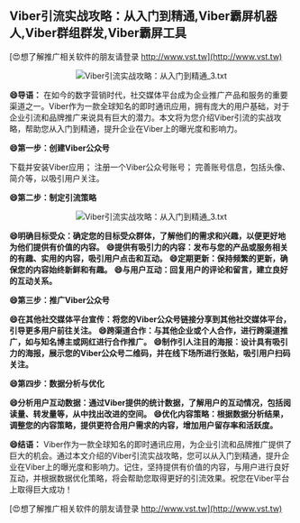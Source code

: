## **Viber引流实战攻略：从入门到精通,Viber霸屏机器人,Viber群组群发,Viber霸屏工具**

[😍想了解推广相关软件的朋友请登录 http://www.vst.tw](http://www.vst.tw)

 <center><img src="https://vst.tw/MP4/tuiguang/png/3.png" alt="Viber引流实战攻略：从入门到精通_3.txt"></center>

**😄导语：**
在如今的数字营销时代，社交媒体平台成为企业推广产品和服务的重要渠道之一。Viber作为一款全球知名的即时通讯应用，拥有庞大的用户基础，对于企业引流和品牌推广来说具有巨大的潜力。本文将为您介绍Viber引流的实战攻略，帮助您从入门到精通，提升企业在Viber上的曝光度和影响力。

**😄第一步：创建Viber公众号**

下载并安装Viber应用；
注册一个Viber公众号账号；
完善账号信息，包括头像、简介等，以吸引用户关注。

**😄第二步：制定引流策略**

 <center><img src="https://vst.tw/MP4/tuiguang/png/0.png" alt="Viber引流实战攻略：从入门到精通_3.txt"></center>

**😄明确目标受众：确定您的目标受众群体，了解他们的需求和兴趣，以便更好地为他们提供有价值的内容。**
**😄提供有吸引力的内容：发布与您的产品或服务相关的有趣、实用的内容，吸引用户点击和互动。**
**😄定期更新：保持频繁的更新，确保您的内容始终新鲜和有趣。**
**😄与用户互动：回复用户的评论和留言，建立良好的互动关系。**

**😄第三步：推广Viber公众号**

**😄在其他社交媒体平台宣传：将您的Viber公众号链接分享到其他社交媒体平台，引导更多用户前往关注。**
**😄跨渠道合作：与其他企业或个人合作，进行跨渠道推广，如与知名博主或网红进行合作推广。**
**😄制作引人注目的海报：设计具有吸引力的海报，展示您的Viber公众号二维码，并在线下场所进行张贴，吸引用户扫码关注。**

**😄第四步：数据分析与优化**

**😄分析用户互动数据：通过Viber提供的统计数据，了解用户的互动情况，包括阅读量、转发量等，从中找出改进的空间。**
**😄优化内容策略：根据数据分析结果，调整您的内容策略，提供更符合用户需求的内容，增加用户留存率和活跃度。**

**😄结语：**
Viber作为一款全球知名的即时通讯应用，为企业引流和品牌推广提供了巨大的机会。通过本文介绍的Viber引流实战攻略，您可以从入门到精通，提升企业在Viber上的曝光度和影响力。记住，坚持提供有价值的内容，与用户进行良好互动，并根据数据优化策略，将会帮助您取得更好的引流效果。祝您在Viber平台上取得巨大成功！

[😍想了解推广相关软件的朋友请登录 http://www.vst.tw](http://www.vst.tw)




